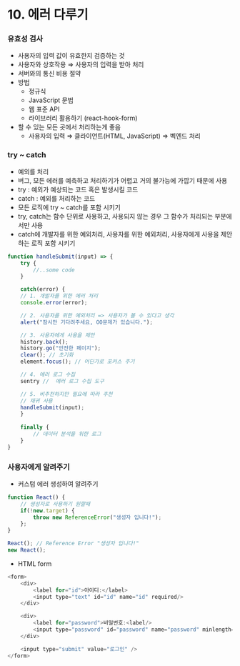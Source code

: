 # 10. 에러 다루기

### 유효성 검사

- 사용자의 입력 값이 유효한지 검증하는 것
- 사용자와 상호작용 ⇒ 사용자의 입력을 받아 처리
- 서버와의 통신 비용 절약
- 방법
    - 정규식
    - JavaScript 문법
    - 웹 표준 API
    - 라이브러리 활용하기 (react-hook-form)
- 할 수 있는 모든 곳에서 처리하는게 좋음
    - 사용자의 입력 ⇒ 클라이언트(HTML, JavaScript) ⇒ 벡엔드 처리

### try ~ catch

- 예외를 처리
- 버그, 모든 에러를 예측하고 처리하기가 어렵고 거의 불가능에 가깝기 때문에 사용
- try : 예외가 예상되는 코드 혹은 발생시킬 코드
- catch : 예외를 처리하는 코드
- 모든 로직에 try ~ catch를 포함 시키기
- try, catch는 함수 단위로 사용하고, 사용되지 않는 경우 그 함수가 처리되는 부분에서만 사용
- catch에 개발자를 위한 예외처리, 사용자를 위한 예외처리, 사용자에게  사용을 제안하는 로직 포함 시키기

```JavaScript
function handleSubmit(input) => {
	try {
		//..some code
	}

	catch(error) {
	// 1. 개발자를 위한 에러 처리
	console.error(error);

	// 2. 사용자를 위한 예외처리 => 사용자가 볼 수 있다고 생각
	alert("잠시만 기다려주세요, OO문제가 있습니다.");

	// 3. 사용자에게 사용을 제안
	history.back();
	history.go("안전한 페이지");
	clear(); // 초기화
	element.focus(); // 어딘가로 포커스 주기

	// 4. 에러 로그 수집
	sentry //  에러 로그 수집 도구 

	// 5. 비추천하지만 필요에 따라 추천
	// 재귀 사용
	handleSubmit(input);
	}
	
	finally {
		// 데이터 분석을 위한 로그
	}
}
```

### 사용자에게 알려주기

- 커스텀 에러 생성하여 알려주기

```JavaScript
function React() {
	// 생성자로 사용하기 원할때
	if(!new.target) {
		throw new ReferenceError("생성자 입니다!");
	};
}

React(); // Reference Error "생성자 입니다!"
new React();
```

- HTML form

```JavaScript
<form>
	<div>
		<label for="id">아이디:</label>
		<input type="text" id="id" name="id" required/>
	</div>

	<div>
		<label for="password">비밀번호:<label/>
		<input type="password" id="password" name="password" minlength="8" required/>
	</div>

	<input type="submit" value="로그인" />
</form>
```